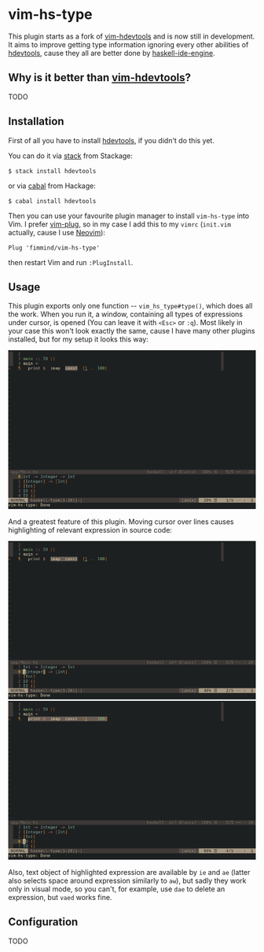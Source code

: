 vim-hs-type
===========

This plugin starts as a fork of [vim-hdevtools] and is now still in development. It aims to improve getting type information ignoring every other abilities of [hdevtools], cause they all are better done by [haskell-ide-engine].

## Why is it better than [vim-hdevtools]?
TODO

## Installation

First of all you have to install [hdevtools], if you didn't do this yet.

You can do it via [stack] from Stackage:
```shell
$ stack install hdevtools
```

or via [cabal] from Hackage:
```shell
$ cabal install hdevtools
```

Then you can use your favourite plugin manager to install `vim-hs-type` into Vim. I prefer [vim-plug], so in my case I add this to my `vimrc` (`init.vim` actually, cause I use [Neovim]):
```
Plug 'fimmind/vim-hs-type'
```
then restart Vim and run `:PlugInstall`.

## Usage

This plugin exports only one function -- `vim_hs_type#type()`, which does all the work. When you run it, a window, containing all types of expressions under cursor, is opened (You can leave it with `<Esc>` or `:q`). Most likely in your case this won't look exactly the same, cause I have many other plugins installed, but for my setup it looks this way:

![](./pictures/function_run.png)

And a greatest feature of this plugin. Moving cursor over lines causes highlighting of relevant expression in source code:

![](./pictures/moving_around1.png)
![](./pictures/moving_around2.png)

Also, text object of highlighted expression are available by `ie` and `ae` (latter also selects space around expression similarly to `aw`), but sadly they work only in visual mode, so you can't, for example, use `dae` to delete an expression, but `vaed` works fine.

## Configuration
TODO


[vim-hdevtools]:      https://github.com/bitc/vim-hdevtools
[vim-plug]:           https://github.com/junegunn/vim-plug
[neovim]:             https://neovim.io/
[hdevtools]:          https://github.com/hdevtools/hdevtools
[haskell-ide-engine]: https://github.com/haskell/haskell-ide-engine
[stack]:              http://haskellstack.org
[cabal]:              https://www.haskell.org/cabal/
